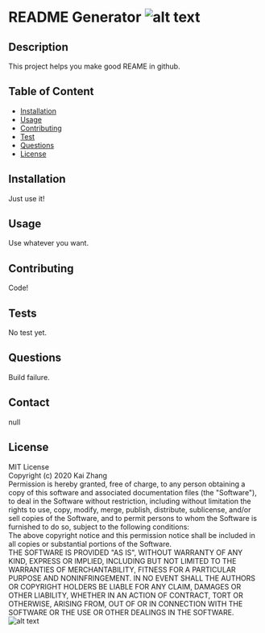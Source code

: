 # README Generator  ![alt text](https://travis-ci.org/zkdtc/README_generator.svg?branch=master)
## Description 
This project helps you make good REAME in github.
## Table of Content 
 * [Installation](#installation)
 * [Usage](#usage)
 * [Contributing](#contributing)
 * [Test](#test)
 * [Questions](#questions) 
 * [License](#license) 
## Installation 
Just use it!
## Usage 
Use whatever you want.
## Contributing 
Code!
## Tests 
 No test yet.
## Questions 
Build failure.
## Contact 
null
## License 
MIT License <br/> Copyright (c) 2020 Kai Zhang <br/> Permission is hereby granted, free of charge, to any person obtaining a copy of this software and associated documentation files (the "Software"), to deal in the Software without restriction, including without limitation the rights to use, copy, modify, merge, publish, distribute, sublicense, and/or sell copies of the Software, and to permit persons to whom the Software is furnished to do so, subject to the following conditions:<br/> The above copyright notice and this permission notice shall be included in all copies or substantial portions of the Software.<br/> THE SOFTWARE IS PROVIDED "AS IS", WITHOUT WARRANTY OF ANY KIND, EXPRESS OR IMPLIED, INCLUDING BUT NOT LIMITED TO THE WARRANTIES OF MERCHANTABILITY, FITNESS FOR A PARTICULAR PURPOSE AND NONINFRINGEMENT. IN NO EVENT SHALL THE AUTHORS OR COPYRIGHT HOLDERS BE LIABLE FOR ANY CLAIM, DAMAGES OR OTHER LIABILITY, WHETHER IN AN ACTION OF CONTRACT, TORT OR OTHERWISE, ARISING FROM, OUT OF OR IN CONNECTION WITH THE SOFTWARE OR THE USE OR OTHER DEALINGS IN THE SOFTWARE.<br/>![alt text](https://github.com/zkdtc.png)